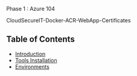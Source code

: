 Phase 1 : Azure 104

CloudSecureIT-Docker-ACR-WebApp-Certificates


## Table of Contents
- [Introduction](#introduction)
- [Tools Installation](#toolsinstallation)
- [Environments](#environments)
